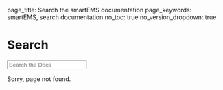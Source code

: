 page_title: Search the smartEMS documentation
page_keywords: smartEMS, search documentation
no_toc: true
no_version_dropdown: true

# Search

<form id="content_search" action="/jsearch/">
  <span role="status" aria-live="polite" class="ui-helper-hidden-accessible"></span>
  <input name="q" id="tipue_search_input" type="text" class="search_input search-query ui-autocomplete-input" placeholder="Search the Docs" autocomplete="off">
</form>

<div id="tipue_search_content">
Sorry, page not found.
</div>
